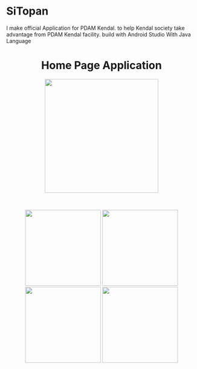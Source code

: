 # SiTopan

I make official Application for PDAM Kendal. to help Kendal society take advantage from PDAM Kendal facility.
build with Android Studio With Java Language

<h1 align="center"> Home Page Application</h1>
<p align = "center">

<img src="https://user-images.githubusercontent.com/75481979/185413389-a0dd88c0-41e6-4748-b9c8-c8cb16bcc954.jpg" width="300">
 </p>
  <br>
  
  <p align = "center">
<img src="https://user-images.githubusercontent.com/75481979/185412403-592c035e-a3ec-4675-b8d5-04e892aeff40.jpg" width="200">

<img src="https://user-images.githubusercontent.com/75481979/185412433-8fb98410-75bc-42bb-bec5-f6093d455315.jpg" width="200">

<img src="https://user-images.githubusercontent.com/75481979/185412454-f1bba4ed-d2f3-441b-8078-fc169ec739da.jpg" width="200">
<img src="https://user-images.githubusercontent.com/75481979/185413415-1c7202ba-67c3-4d1f-a08b-aed07a44a681.jpg" width="200">




